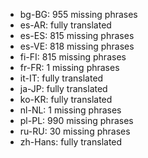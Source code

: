 - bg-BG: 955 missing phrases
- es-AR: fully translated
- es-ES: 815 missing phrases
- es-VE: 818 missing phrases
- fi-FI: 815 missing phrases
- fr-FR: 1 missing phrases
- it-IT: fully translated
- ja-JP: fully translated
- ko-KR: fully translated
- nl-NL: 1 missing phrases
- pl-PL: 990 missing phrases
- ru-RU: 30 missing phrases
- zh-Hans: fully translated

